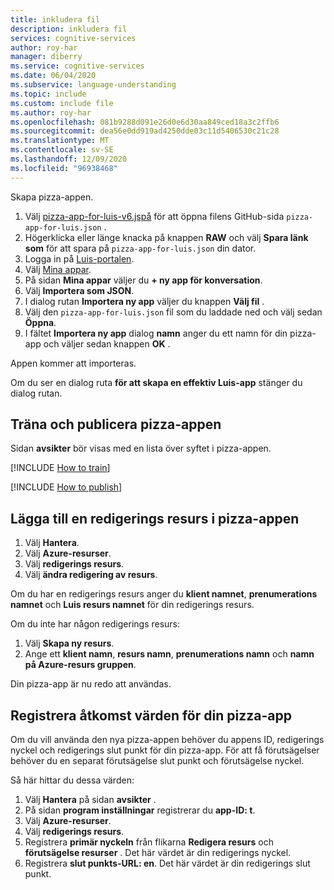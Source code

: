 ```yaml
---
title: inkludera fil
description: inkludera fil
services: cognitive-services
author: roy-har
manager: diberry
ms.service: cognitive-services
ms.date: 06/04/2020
ms.subservice: language-understanding
ms.topic: include
ms.custom: include file
ms.author: roy-har
ms.openlocfilehash: 081b9288d091e26d0e6d30aa849ced18a3c2ffb6
ms.sourcegitcommit: dea56e0dd919ad4250dde03c11d5406530c21c28
ms.translationtype: MT
ms.contentlocale: sv-SE
ms.lasthandoff: 12/09/2020
ms.locfileid: "96938468"
---
```

Skapa pizza-appen.

1. Välj [pizza-app-for-luis-v6.jspå](https://github.com/Azure-Samples/cognitive-services-sample-data-files/blob/master/luis/apps/pizza-app-for-luis-v6.json) för att öppna filens GitHub-sida `pizza-app-for-luis.json` .
1. Högerklicka eller länge knacka på knappen **RAW** och välj **Spara länk som** för att spara på `pizza-app-for-luis.json` din dator.
1. Logga in på [Luis-portalen](https://www.luis.ai).
1. Välj [Mina appar](https://www.luis.ai/applications).
1. På sidan **Mina appar** väljer du **+ ny app för konversation**.
1. Välj **Importera som JSON**.
1. I dialog rutan **Importera ny app** väljer du knappen **Välj fil** .
1. Välj den `pizza-app-for-luis.json` fil som du laddade ned och välj sedan **Öppna**.
1. I fältet **Importera ny app** dialog **namn** anger du ett namn för din pizza-app och väljer sedan knappen **OK** .

Appen kommer att importeras.

Om du ser en dialog ruta **för att skapa en effektiv Luis-app** stänger du dialog rutan.

## <a name="train-and-publish-the-pizza-app"></a>Träna och publicera pizza-appen

Sidan **avsikter** bör visas med en lista över syftet i pizza-appen.

[!INCLUDE [How to train](howto-train.md)]

[!INCLUDE [How to publish](howto-publish.md)]

## <a name="add-an-authoring-resource-to-the-pizza-app"></a>Lägga till en redigerings resurs i pizza-appen

1. Välj **Hantera**.
1. Välj **Azure-resurser**.
1. Välj **redigerings resurs**.
1. Välj **ändra redigering av resurs**.

Om du har en redigerings resurs anger du **klient namnet**, **prenumerations namnet** och **Luis resurs namnet** för din redigerings resurs.

Om du inte har någon redigerings resurs:

1. Välj **Skapa ny resurs**.
1. Ange ett **klient namn**, **resurs namn**, **prenumerations namn** och **namn på Azure-resurs gruppen**.

Din pizza-app är nu redo att användas.

## <a name="record-the-access-values-for-your-pizza-app"></a>Registrera åtkomst värden för din pizza-app

Om du vill använda den nya pizza-appen behöver du appens ID, redigerings nyckel och redigerings slut punkt för din pizza-app. För att få förutsägelser behöver du en separat förutsägelse slut punkt och förutsägelse nyckel.

Så här hittar du dessa värden:

1. Välj **Hantera** på sidan **avsikter** .
1. På sidan **program inställningar** registrerar du **app-ID: t**.
1. Välj **Azure-resurser**.
1. Välj **redigerings resurs**.
1. Registrera **primär nyckeln** från flikarna **Redigera resurs** och **förutsägelse resurser** . Det här värdet är din redigerings nyckel.
1. Registrera **slut punkts-URL: en**. Det här värdet är din redigerings slut punkt.
